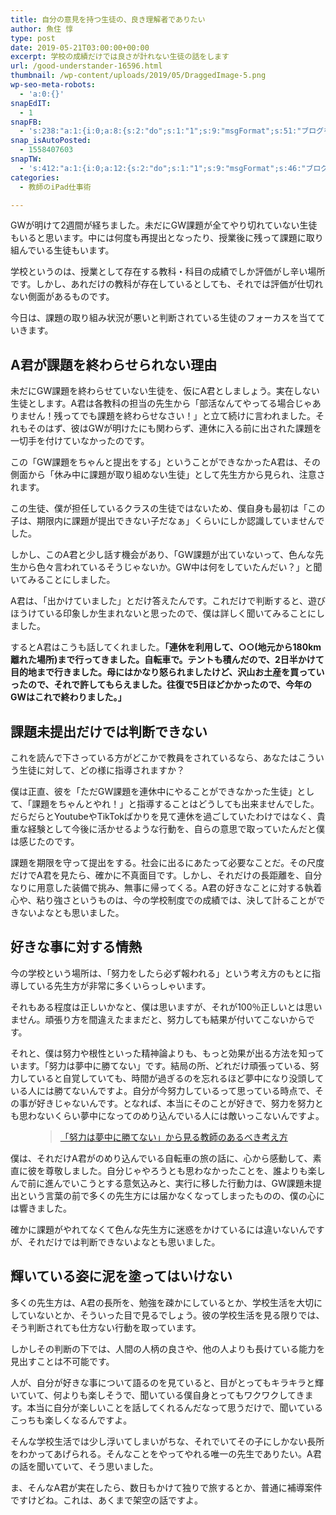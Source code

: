 ```yaml
---
title: 自分の意見を持つ生徒の、良き理解者でありたい
author: 魚住 惇
type: post
date: 2019-05-21T03:00:00+00:00
excerpt: 学校の成績だけでは良さが計れない生徒の話をします
url: /good-understander-16596.html
thumbnail: /wp-content/uploads/2019/05/DraggedImage-5.png
wp-seo-meta-robots:
  - 'a:0:{}'
snapEdIT:
  - 1
snapFB:
  - 's:238:"a:1:{i:0;a:8:{s:2:"do";s:1:"1";s:9:"msgFormat";s:51:"ブログを更新しました！%TITLE% %SITENAME%";s:8:"postType";s:1:"A";s:9:"isAutoImg";s:1:"A";s:8:"imgToUse";s:0:"";s:9:"isAutoURL";s:1:"A";s:8:"urlToUse";s:0:"";s:4:"doFB";i:0;}}";'
snap_isAutoPosted:
  - 1558407603
snapTW:
  - 's:412:"a:1:{i:0;a:12:{s:2:"do";s:1:"1";s:9:"msgFormat";s:46:"ブログを更新しました: %TITLE%  %URL%";s:8:"attchImg";s:1:"1";s:9:"isAutoImg";s:1:"A";s:8:"imgToUse";s:0:"";s:9:"isAutoURL";s:1:"A";s:8:"urlToUse";s:0:"";s:4:"doTW";i:0;s:8:"isPosted";s:1:"1";s:4:"pgID";s:19:"1130669559361392640";s:7:"postURL";s:56:"https://twitter.com/jun3010me/status/1130669559361392640";s:5:"pDate";s:19:"2019-05-21 03:00:04";}}";'
categories:
  - 教師のiPad仕事術

---
```

GWが明けて2週間が経ちました。未だにGW課題が全てやり切れていない生徒もいると思います。中には何度も再提出となったり、授業後に残って課題に取り組んでいる生徒もいます。

学校というのは、授業として存在する教科・科目の成績でしか評価がし辛い場所です。しかし、あれだけの教科が存在しているとしても、それでは評価が仕切れない側面があるものです。

今日は、課題の取り組み状況が悪いと判断されている生徒のフォーカスを当てていきます。

## A君が課題を終わらせられない理由

未だにGW課題を終わらせていない生徒を、仮にA君としましょう。実在しない生徒とします。A君は各教科の担当の先生から「部活なんてやってる場合じゃありません！残ってでも課題を終わらせなさい！」と立て続けに言われました。それもそのはず、彼は<span class="smb-highlighter">GWが明けたにも関わらず、連休に入る前に出された課題を一切手を付けていなかった</span>のです。

この「GW課題をちゃんと提出をする」ということができなかったA君は、その側面から「休み中に課題が取り組めない生徒」として先生方から見られ、注意されます。

この生徒、僕が担任しているクラスの生徒ではないため、僕自身も最初は「この子は、期限内に課題が提出できない子だなぁ」くらいにしか認識していませんでした。

しかし、このA君と少し話す機会があり、「GW課題が出ていないって、色んな先生から色々言われているそうじゃないか。GW中は何をしていたんだい？」と聞いてみることにしました。

A君は、「出かけていました」とだけ答えたんです。これだけで判断すると、遊びほうけている印象しか生まれないと思ったので、僕は詳しく聞いてみることにしました。

するとA君はこうも話してくれました。**「連休を利用して、○○(地元から180km離れた場所)まで行ってきました。自転車で。テントも積んだので、2日半かけて目的地まで行きました。母にはかなり怒られましたけど、沢山お土産を買っていったので、それで許してもらえました。往復で5日ほどかかったので、今年のGWはこれで終わりました。」**

## 課題未提出だけでは判断できない

これを読んで下さっている方がどこかで教員をされているなら、あなたはこういう生徒に対して、どの様に指導されますか？

僕は正直、彼を「ただGW課題を連休中にやることができなかった生徒」として、「課題をちゃんとやれ！」と指導することはどうしても出来ませんでした。だらだらとYoutubeやTikTokばかりを見て連休を過ごしていたわけではなく、貴重な経験として今後に活かせるような行動を、自らの意思で取っていたんだと僕は感じたのです。

課題を期限を守って提出をする。社会に出るにあたって必要なことだ。その尺度だけでA君を見たら、確かに不真面目です。しかし、それだけの長距離を、自分なりに用意した装備で挑み、無事に帰ってくる。A君の好きなことに対する執着心や、粘り強さというものは、今の学校制度での成績では、決して計ることができないよなとも思いました。

## 好きな事に対する情熱

今の学校という場所は、「努力をしたら必ず報われる」という考え方のもとに指導している先生方が非常に多くいらっしゃいます。

それもある程度は正しいかなと、僕は思いますが、それが100％正しいとは思いません。頑張り方を間違えたままだと、努力しても結果が付いてこないからです。

それと、僕は努力や根性といった精神論よりも、もっと効果が出る方法を知っています。「努力は夢中に勝てない」です。結局の所、どれだけ頑張っている、努力していると自覚していても、時間が過ぎるのを忘れるほど夢中になり没頭している人には勝てないんですよ。自分が今努力しているって思っている時点で、その事が好きじゃないんです。となれば、本当にそのことが好きで、努力を努力とも思わないくらい夢中になってのめり込んでいる人には敵いっこないんですよ。<figure class="wp-block-embed is-type-rich is-provider-wp-oembed-blog-card-handler">

<div class="wp-block-embed__wrapper">
  <blockquote class="wp-embedded-content" data-secret="35mdlEnktE">
    <a href="http://jun3010.me/doryoku-muchu-katenai-16272.html">「努力は夢中に勝てない」から見る教師のあるべき考え方</a>
  </blockquote>
</div></figure> 

僕は、それだけA君がのめり込んでいる自転車の旅の話に、心から感動して、素直に彼を尊敬しました。自分じゃやろうとも思わなかったことを、誰よりも楽しんで前に進んでいこうとする意気込みと、実行に移した行動力は、GW課題未提出という言葉の前で多くの先生方には届かなくなってしまったものの、<span class="smb-highlighter">僕の心には響きました</span>。

確かに課題がやれてなくて色んな先生方に迷惑をかけているには違いないんですが、それだけでは判断できないよなとも思いました。

## 輝いている姿に泥を塗ってはいけない

多くの先生方は、A君の長所を、勉強を疎かにしているとか、学校生活を大切にしていないとか、そういった目で見るでしょう。彼の学校生活を見る限りでは、そう判断されても仕方ない行動を取っています。

しかしその判断の下では、人間の人柄の良さや、他の人よりも長けている能力を見出すことは不可能です。

人が、自分が好きな事について語るのを見ていると、目がとってもキラキラと輝いていて、何よりも楽しそうで、聞いている僕自身とってもワクワクしてきます。本当に自分が楽しいことを話してくれるんだなって思うだけで、聞いているこっちも楽しくなるんですよ。

そんな学校生活では少し浮いてしまいがちな、それでいてその子にしかない長所をわかってあげられる。そんなことをやってやれる唯一の先生でありたい。A君の話を聞いていて、そう思いました。

ま、そんなA君が実在したら、数日もかけて独りで旅するとか、普通に補導案件ですけどね。これは、あくまで架空の話ですよ。